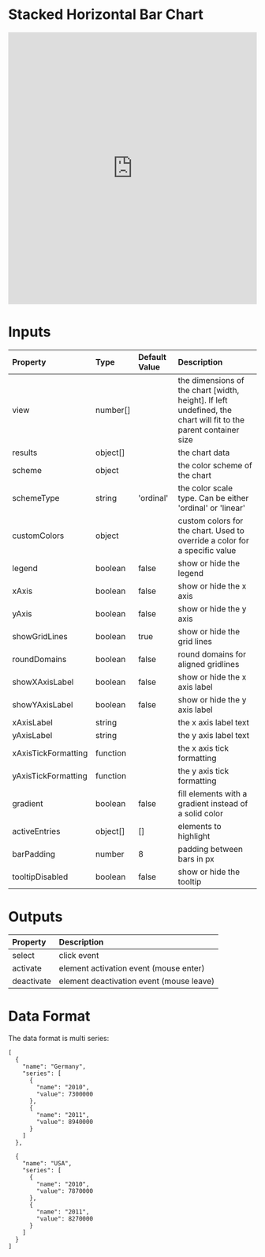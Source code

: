 # Stacked Horizontal Bar Chart

<iframe width="100%" height="550" frameborder="0" src="https://embed.plnkr.co/UHQVvMUmxsieiYITMVPq?show=preview">
</iframe>

# Inputs

Property            | Type     | Default Value | Description
:------------------ | :------- | :------------ | :--------------------------------------------------------------------------------------------------------------
view                | number[] |               | the dimensions of the chart [width, height]. If left undefined, the chart will fit to the parent container size
results             | object[] |               | the chart data
scheme              | object   |               | the color scheme of the chart
schemeType          | string   | 'ordinal'     | the color scale type. Can be either 'ordinal' or 'linear'
customColors        | object   |               | custom colors for the chart. Used to override a color for a specific value
legend              | boolean  | false         | show or hide the legend
xAxis               | boolean  | false         | show or hide the x axis
yAxis               | boolean  | false         | show or hide the y axis
showGridLines       | boolean  | true          | show or hide the grid lines
roundDomains        | boolean  | false         | round domains for aligned gridlines
showXAxisLabel      | boolean  | false         | show or hide the x axis label
showYAxisLabel      | boolean  | false         | show or hide the y axis label
xAxisLabel          | string   |               | the x axis label text
yAxisLabel          | string   |               | the y axis label text
xAxisTickFormatting | function |               | the x axis tick formatting
yAxisTickFormatting | function |               | the y axis tick formatting
gradient            | boolean  | false         | fill elements with a gradient instead of a solid color
activeEntries       | object[] | []            | elements to highlight
barPadding          | number   | 8             | padding between bars in px
tooltipDisabled     | boolean  | false         | show or hide the tooltip

# Outputs

Property   | Description
:--------- | :---------------------------------------
select     | click event
activate   | element activation event (mouse enter)
deactivate | element deactivation event (mouse leave)

# Data Format

The data format is multi series:

```
[
  {
    "name": "Germany",
    "series": [
      {
        "name": "2010",
        "value": 7300000
      },
      {
        "name": "2011",
        "value": 8940000
      }
    ]
  },

  {
    "name": "USA",
    "series": [
      {
        "name": "2010",
        "value": 7870000
      },
      {
        "name": "2011",
        "value": 8270000
      }
    ]
  }
]
```
